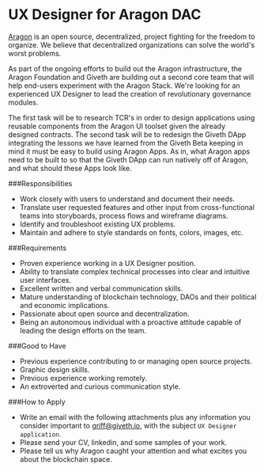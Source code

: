 

# UX Designer for Aragon DAC

[Aragon](https://aragon.org/) is an open source, decentralized, project fighting for the freedom to organize.  We believe that decentralized organizations can solve the world's worst problems.

As part of the ongoing efforts to build out the Aragon infrastructure, the Aragon Foundation and Giveth are building out a second core team that will help end-users experiment with the Aragon Stack.  We're looking for an experienced UX Designer to lead the creation of revolutionary governance modules.

The first task will be to research TCR's in order to design applications using reusable components from the Aragon UI toolset given the already designed contracts. The second task will be to redesign the Giveth DApp integrating the lessons we have learned from the Giveth Beta keeping in mind it must be easy to build using Aragon Apps. As in, what Aragon apps need to be built to so that the Giveth DApp can run natively off of Aragon, and what should these Apps look like.

###Responsibilities

- Work closely with users to understand and document their needs.
- Translate user requested features and other input from cross-functional teams into storyboards, process flows and wireframe diagrams.
- Identify and troubleshoot existing UX problems.
- Maintain and adhere to style standards on fonts, colors, images, etc.

###Requirements

- Proven experience working in a UX Designer position.
- Ability to translate complex technical processes into clear and intuitive user interfaces.
- Excellent written and verbal communication skills.
- Mature understanding of blockchain technology, DAOs and their political and economic implications.
- Passionate about open source and decentralization.
- Being an autonomous individual with a proactive attitude capable of leading the design efforts on the team.

###Good to Have

- Previous experience contributing to or managing open source projects.
- Graphic design skills.
- Previous experience working remotely.
- An extroverted and curious communication style.

###How to Apply

- Write an email with the following attachments plus any information you consider important to griff@giveth.io, with the subject `UX Designer application`.
- Please send your CV, linkedin, and some samples of your work.
- Please tell us why Aragon caught your attention and what excites you about the blockchain space.
